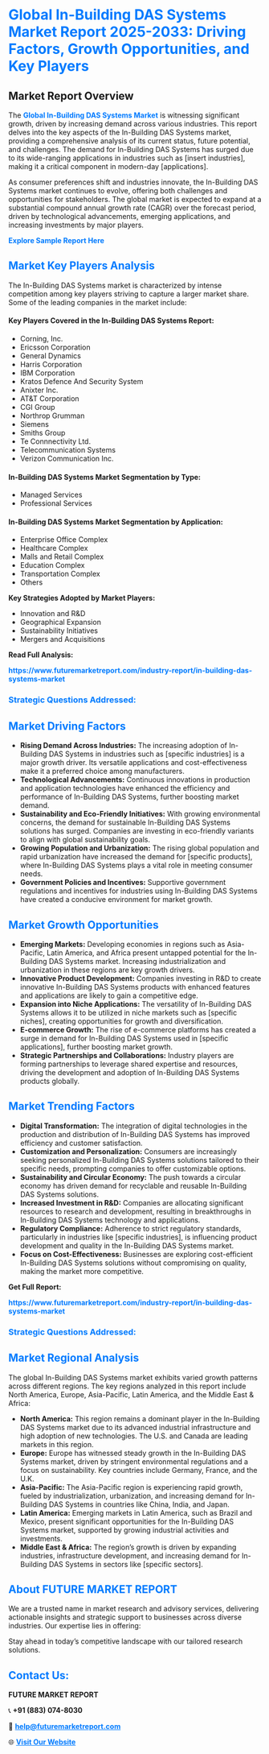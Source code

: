 <h1 style="color: #007BFF;">Global In-Building DAS Systems Market Report 2025-2033: Driving Factors, Growth Opportunities, and Key Players</h1>

<section id="overview">
<h2>Market Report Overview</h2>
<p>The <a href="https://www.futuremarketreport.com/industry-report/in-building-das-systems-market" style="color: #007BFF; text-decoration: none;"><strong>Global In-Building DAS Systems Market</strong></a> is witnessing significant growth, driven by increasing demand across various industries. This report delves into the key aspects of the In-Building DAS Systems market, providing a comprehensive analysis of its current status, future potential, and challenges. The demand for In-Building DAS Systems has surged due to its wide-ranging applications in industries such as [insert industries], making it a critical component in modern-day [applications].</p>
<p>As consumer preferences shift and industries innovate, the In-Building DAS Systems market continues to evolve, offering both challenges and opportunities for stakeholders. The global market is expected to expand at a substantial compound annual growth rate (CAGR) over the forecast period, driven by technological advancements, emerging applications, and increasing investments by major players.</p>
</section>

<section id="overview">
<p><a href="https://www.futuremarketreport.com/request-sample/reportId=55481" style="color: #007BFF; text-decoration: none;"><strong>Explore Sample Report Here</strong></a></p>
</section>

<section id="key-players">
<h2 style="color: #007BFF;">Market Key Players Analysis</h2>
<p>The In-Building DAS Systems market is characterized by intense competition among key players striving to capture a larger market share. Some of the leading companies in the market include:</p>
<h4>Key Players Covered in the In-Building DAS Systems Report:</h4>
<ul><li>Corning, Inc.</li><li>Ericsson Corporation</li><li>General Dynamics</li><li>Harris Corporation</li><li>IBM Corporation</li><li>Kratos Defence And Security System</li><li>Anixter Inc.</li><li>AT&amp;T Corporation</li><li>CGI Group</li><li>Northrop Grumman</li><li>Siemens</li><li>Smiths Group</li><li>Te Connnectivity Ltd.</li><li>Telecommunication Systems</li><li>Verizon Communication Inc.</li></ul>
<h4>In-Building DAS Systems Market Segmentation by Type:</h4>
<ul><li>Managed Services</li><li>Professional Services</li></ul>

<h4>In-Building DAS Systems Market Segmentation by Application:</h4>
<ul><li>Enterprise Office Complex</li><li>Healthcare Complex</li><li>Malls and Retail Complex</li><li>Education Complex</li><li>Transportation Complex</li><li>Others</li></ul>
<p><strong>Key Strategies Adopted by Market Players:</strong></p>
<ul>
<li>Innovation and R&D</li>
<li>Geographical Expansion</li>
<li>Sustainability Initiatives</li>
<li>Mergers and Acquisitions</li>
</ul>
</section>

<section>
<p><strong>Read Full Analysis: </strong></p><a href="https://www.futuremarketreport.com/industry-report/in-building-das-systems-market" style="color: #007BFF; text-decoration: none;"><strong>https://www.futuremarketreport.com/industry-report/in-building-das-systems-market</strong></a>
<h3 style="color: #007BFF;">Strategic Questions Addressed:</h3>
</section>

<section id="driving-factors">
<h2 style="color: #007BFF;">Market Driving Factors</h2>
<ul>
<li><strong>Rising Demand Across Industries:</strong> The increasing adoption of In-Building DAS Systems in industries such as [specific industries] is a major growth driver. Its versatile applications and cost-effectiveness make it a preferred choice among manufacturers.</li>
<li><strong>Technological Advancements:</strong> Continuous innovations in production and application technologies have enhanced the efficiency and performance of In-Building DAS Systems, further boosting market demand.</li>
<li><strong>Sustainability and Eco-Friendly Initiatives:</strong> With growing environmental concerns, the demand for sustainable In-Building DAS Systems solutions has surged. Companies are investing in eco-friendly variants to align with global sustainability goals.</li>
<li><strong>Growing Population and Urbanization:</strong> The rising global population and rapid urbanization have increased the demand for [specific products], where In-Building DAS Systems plays a vital role in meeting consumer needs.</li>
<li><strong>Government Policies and Incentives:</strong> Supportive government regulations and incentives for industries using In-Building DAS Systems have created a conducive environment for market growth.</li>
</ul>
</section>

<section id="growth-opportunities">
<h2 style="color: #007BFF;">Market Growth Opportunities</h2>
<ul>
<li><strong>Emerging Markets:</strong> Developing economies in regions such as Asia-Pacific, Latin America, and Africa present untapped potential for the In-Building DAS Systems market. Increasing industrialization and urbanization in these regions are key growth drivers.</li>
<li><strong>Innovative Product Development:</strong> Companies investing in R&D to create innovative In-Building DAS Systems products with enhanced features and applications are likely to gain a competitive edge.</li>
<li><strong>Expansion into Niche Applications:</strong> The versatility of In-Building DAS Systems allows it to be utilized in niche markets such as [specific niches], creating opportunities for growth and diversification.</li>
<li><strong>E-commerce Growth:</strong> The rise of e-commerce platforms has created a surge in demand for In-Building DAS Systems used in [specific applications], further boosting market growth.</li>
<li><strong>Strategic Partnerships and Collaborations:</strong> Industry players are forming partnerships to leverage shared expertise and resources, driving the development and adoption of In-Building DAS Systems products globally.</li>
</ul>
</section>

<section id="trending-factors">
<h2 style="color: #007BFF;">Market Trending Factors</h2>
<ul>
<li><strong>Digital Transformation:</strong> The integration of digital technologies in the production and distribution of In-Building DAS Systems has improved efficiency and customer satisfaction.</li>
<li><strong>Customization and Personalization:</strong> Consumers are increasingly seeking personalized In-Building DAS Systems solutions tailored to their specific needs, prompting companies to offer customizable options.</li>
<li><strong>Sustainability and Circular Economy:</strong> The push towards a circular economy has driven demand for recyclable and reusable In-Building DAS Systems solutions.</li>
<li><strong>Increased Investment in R&D:</strong> Companies are allocating significant resources to research and development, resulting in breakthroughs in In-Building DAS Systems technology and applications.</li>
<li><strong>Regulatory Compliance:</strong> Adherence to strict regulatory standards, particularly in industries like [specific industries], is influencing product development and quality in the In-Building DAS Systems market.</li>
<li><strong>Focus on Cost-Effectiveness:</strong> Businesses are exploring cost-efficient In-Building DAS Systems solutions without compromising on quality, making the market more competitive.</li>
</ul>
</section>

<section>
<p><strong>Get Full Report: </strong></p><a href="https://www.futuremarketreport.com/industry-report/in-building-das-systems-market" style="color: #007BFF; text-decoration: none;"><strong>https://www.futuremarketreport.com/industry-report/in-building-das-systems-market</strong></a>
<h3 style="color: #007BFF;">Strategic Questions Addressed:</h3>
</section>


<section id="regional-analysis">
<h2 style="color: #007BFF;">Market Regional Analysis</h2>
<p>The global In-Building DAS Systems market exhibits varied growth patterns across different regions. The key regions analyzed in this report include North America, Europe, Asia-Pacific, Latin America, and the Middle East & Africa:</p>
<ul>
<li><strong>North America:</strong> This region remains a dominant player in the In-Building DAS Systems market due to its advanced industrial infrastructure and high adoption of new technologies. The U.S. and Canada are leading markets in this region.</li>
<li><strong>Europe:</strong> Europe has witnessed steady growth in the In-Building DAS Systems market, driven by stringent environmental regulations and a focus on sustainability. Key countries include Germany, France, and the U.K.</li>
<li><strong>Asia-Pacific:</strong> The Asia-Pacific region is experiencing rapid growth, fueled by industrialization, urbanization, and increasing demand for In-Building DAS Systems in countries like China, India, and Japan.</li>
<li><strong>Latin America:</strong> Emerging markets in Latin America, such as Brazil and Mexico, present significant opportunities for the In-Building DAS Systems market, supported by growing industrial activities and investments.</li>
<li><strong>Middle East & Africa:</strong> The region’s growth is driven by expanding industries, infrastructure development, and increasing demand for In-Building DAS Systems in sectors like [specific sectors].</li>
</ul>
</section>

<footer>
<h2 style="color: #007BFF;">About FUTURE MARKET REPORT</h2>
<p>We are a trusted name in market research and advisory services, delivering actionable insights and strategic support to businesses across diverse industries. Our expertise lies in offering:</p>

<p>Stay ahead in today’s competitive landscape with our tailored research solutions.</p>

<h2 style="color: #007BFF;">Contact Us:</h2>
<p><strong>FUTURE MARKET REPORT</strong></p>
<p>📞 <strong>+91 (883) 074-8030</strong></p>
<p>📧 <strong><a href="mailto:help@futuremarketreport.com" style="color: #007BFF;">help@futuremarketreport.com</a></strong></p>
<p>🌐 <strong><a href="https://www.futuremarketreport.com/" style="color: #007BFF;">Visit Our Website</a></strong></p>
</footer>